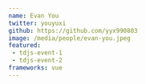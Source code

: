 ```yaml
---
name: Evan You
twitter: youyuxi
github: https://github.com/yyx990803
image: /media/people/evan-you.jpeg
featured:
 - tdjs-event-1
 - tdjs-event-2
frameworks: vue
---
```

